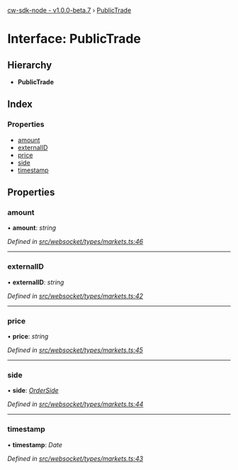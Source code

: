 [cw-sdk-node - v1.0.0-beta.7](../README.md) › [PublicTrade](publictrade.md)

# Interface: PublicTrade

## Hierarchy

* **PublicTrade**

## Index

### Properties

* [amount](publictrade.md#amount)
* [externalID](publictrade.md#externalid)
* [price](publictrade.md#price)
* [side](publictrade.md#side)
* [timestamp](publictrade.md#timestamp)

## Properties

###  amount

• **amount**: *string*

*Defined in [src/websocket/types/markets.ts:46](https://github.com/cryptowatch/cw-sdk-node/blob/master/src/websocket/types/markets.ts#L46)*

___

###  externalID

• **externalID**: *string*

*Defined in [src/websocket/types/markets.ts:42](https://github.com/cryptowatch/cw-sdk-node/blob/master/src/websocket/types/markets.ts#L42)*

___

###  price

• **price**: *string*

*Defined in [src/websocket/types/markets.ts:45](https://github.com/cryptowatch/cw-sdk-node/blob/master/src/websocket/types/markets.ts#L45)*

___

###  side

• **side**: *[OrderSide](../README.md#orderside)*

*Defined in [src/websocket/types/markets.ts:44](https://github.com/cryptowatch/cw-sdk-node/blob/master/src/websocket/types/markets.ts#L44)*

___

###  timestamp

• **timestamp**: *Date*

*Defined in [src/websocket/types/markets.ts:43](https://github.com/cryptowatch/cw-sdk-node/blob/master/src/websocket/types/markets.ts#L43)*
